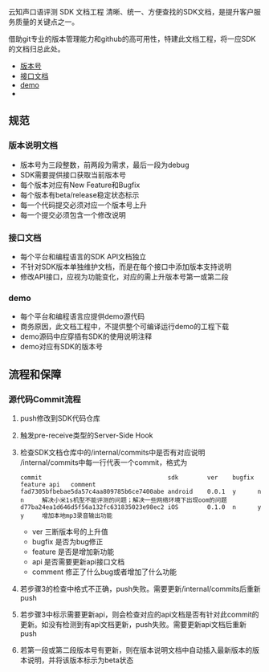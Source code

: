  云知声口语评测 SDK 文档工程
清晰、统一、方便查找的SDK文档，是提升客户服务质量的关键点之一。

借助git专业的版本管理能力和github的高可用性，特建此文档工程，将一应SDK的文档归总此处。

* [版本号](#版本号)
* [接口文档](#接口文档)
* [demo](#demo)
* 
## 规范
### 版本说明文档
* 版本号为三段整数，前两段为需求，最后一段为debug
* SDK需要提供接口获取当前版本号
* 每个版本对应有New Feature和Bugfix
* 每个版本有beta/release稳定状态标示
* 每一个代码提交必须对应一个版本号上升
* 每一个提交必须包含一个修改说明

### 接口文档
* 每个平台和编程语言的SDK API文档独立
* 不针对SDK版本单独维护文档，而是在每个接口中添加版本支持说明
* 修改API接口，应视为功能变化，对应的需上升版本号第一或第二段

### demo
* 每个平台和编程语言应提供demo源代码
* 商务原因，此文档工程中，不提供整个可编译运行demo的工程下载
* demo源码中应穿插有SDK的使用说明注释
* demo对应有SDK的版本号

## 流程和保障
### 源代码Commit流程
1. push修改到SDK代码仓库
2. 触发pre-receive类型的Server-Side Hook
3. 检查SDK文档仓库中的/internal/commits中是否有对应说明
    /internal/commits中每一行代表一个commit，格式为
    
    ```
    commit                                   sdk        ver    bugfix feature api   comment
    fad7305bfbebae5da57c4aa809785b6ce7400abe android    0.0.1  y      n       n     解决小米1s机型不能评测的问题；解决一些网络环境下出现oom的问题
    d77ba24ea1d646d5f56a132fc631835023e98ec2 iOS        0.1.0  n      y       y     增加本地mp3录音输出功能
    ```
    
    * ver 三断版本号的上升值
    * bugfix 是否为bug修正
    * feature 是否是增加新功能
    * api 是否需要更新api接口文档
    * comment 修正了什么bug或者增加了什么功能
4. 若步骤3的检查中格式不正确，push失败。需要更新/internal/commits后重新push
5. 若步骤3中标示需要更新api，则会检查对应的api文档是否有针对此commit的更新。如没有检测到有api文档更新，push失败。需要更新api文档后重新push
6. 若第一段或第二段版本号有更新，则在版本说明文档中自动插入最新版本的版本说明，并将该版本标示为beta状态

